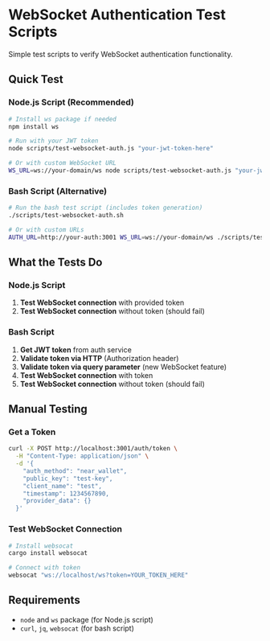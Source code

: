 # WebSocket Authentication Test Scripts

Simple test scripts to verify WebSocket authentication functionality.

## Quick Test

### Node.js Script (Recommended)
```bash
# Install ws package if needed
npm install ws

# Run with your JWT token
node scripts/test-websocket-auth.js "your-jwt-token-here"

# Or with custom WebSocket URL
WS_URL=ws://your-domain/ws node scripts/test-websocket-auth.js "your-jwt-token-here"
```

### Bash Script (Alternative)
```bash
# Run the bash test script (includes token generation)
./scripts/test-websocket-auth.sh

# Or with custom URLs
AUTH_URL=http://your-auth:3001 WS_URL=ws://your-domain/ws ./scripts/test-websocket-auth.sh
```

## What the Tests Do

### Node.js Script
1. **Test WebSocket connection** with provided token
2. **Test WebSocket connection** without token (should fail)

### Bash Script
1. **Get JWT token** from auth service
2. **Validate token via HTTP** (Authorization header)
3. **Validate token via query parameter** (new WebSocket feature)
4. **Test WebSocket connection** with token
5. **Test WebSocket connection** without token (should fail)

## Manual Testing

### Get a Token
```bash
curl -X POST http://localhost:3001/auth/token \
  -H "Content-Type: application/json" \
  -d '{
    "auth_method": "near_wallet",
    "public_key": "test-key",
    "client_name": "test",
    "timestamp": 1234567890,
    "provider_data": {}
  }'
```

### Test WebSocket Connection
```bash
# Install websocat
cargo install websocat

# Connect with token
websocat "ws://localhost/ws?token=YOUR_TOKEN_HERE"
```

## Requirements

- `node` and `ws` package (for Node.js script)
- `curl`, `jq`, `websocat` (for bash script) 